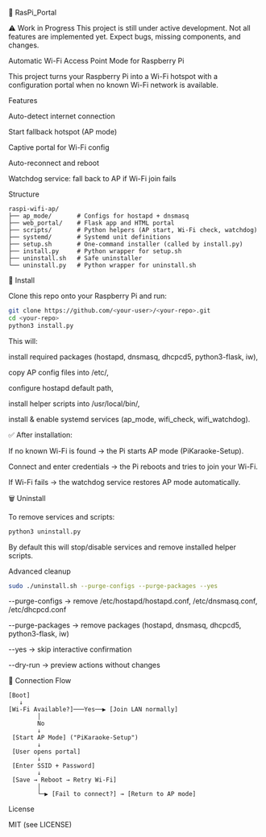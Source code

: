 📡 RasPi_Portal

⚠️ Work in Progress
This project is still under active development. Not all features are implemented yet. Expect bugs, missing components, and changes.

Automatic Wi-Fi Access Point Mode for Raspberry Pi

This project turns your Raspberry Pi into a Wi-Fi hotspot with a configuration portal when no known Wi-Fi network is available.

Features

Auto-detect internet connection

Start fallback hotspot (AP mode)

Captive portal for Wi-Fi config

Auto-reconnect and reboot

Watchdog service: fall back to AP if Wi-Fi join fails

Structure

```pgsql
raspi-wifi-ap/
├── ap_mode/       # Configs for hostapd + dnsmasq
├── web_portal/    # Flask app and HTML portal
├── scripts/       # Python helpers (AP start, Wi-Fi check, watchdog)
├── systemd/       # Systemd unit definitions
├── setup.sh       # One-command installer (called by install.py)
├── install.py     # Python wrapper for setup.sh
├── uninstall.sh   # Safe uninstaller
└── uninstall.py   # Python wrapper for uninstall.sh
```

🚀 Install

Clone this repo onto your Raspberry Pi and run:

```bash
git clone https://github.com/<your-user>/<your-repo>.git
cd <your-repo>
python3 install.py
```

This will:

install required packages (hostapd, dnsmasq, dhcpcd5, python3-flask, iw),

copy AP config files into /etc/,

configure hostapd default path,

install helper scripts into /usr/local/bin/,

install & enable systemd services (ap_mode, wifi_check, wifi_watchdog).

✅ After installation:

If no known Wi-Fi is found → the Pi starts AP mode (PiKaraoke-Setup).

Connect and enter credentials → the Pi reboots and tries to join your Wi-Fi.

If Wi-Fi fails → the watchdog service restores AP mode automatically.

🗑️ Uninstall

To remove services and scripts:

```bash
python3 uninstall.py
```

By default this will stop/disable services and remove installed helper scripts.

Advanced cleanup

```bash
sudo ./uninstall.sh --purge-configs --purge-packages --yes
```

--purge-configs → remove /etc/hostapd/hostapd.conf, /etc/dnsmasq.conf, /etc/dhcpcd.conf

--purge-packages → remove packages (hostapd, dnsmasq, dhcpcd5, python3-flask, iw)

--yes → skip interactive confirmation

--dry-run → preview actions without changes

🔄 Connection Flow

```less
[Boot]
   ↓
[Wi-Fi Available?]───Yes──▶ [Join LAN normally]
        │
        No
        ↓
 [Start AP Mode] ("PiKaraoke-Setup")
        ↓
 [User opens portal]
        ↓
 [Enter SSID + Password]
        ↓
 [Save → Reboot → Retry Wi-Fi]
        │
        └─▶ [Fail to connect?] → [Return to AP mode]
```

License

MIT (see LICENSE)
